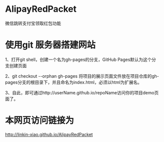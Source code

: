 # AlipayRedPacket
微信跳转支付宝领取红包功能

# 使用git 服务器搭建网站
1、打开git shell，创建一个名为gh-pages的分支，GitHub Pages默认为这个分支创建页面

2、git checkout --orphan gh-pages
将项目的展示页面文件放在项目仓库的gh-pages分支的根目录下，并且命名为index.html，必须以html为扩展名。

3、自此，即可通过http://userName.github.io/repoName访问你的项目demo页面了。

# 本网页访问链接为
http://linkin-xiao.github.io/AlipayRedPacket

